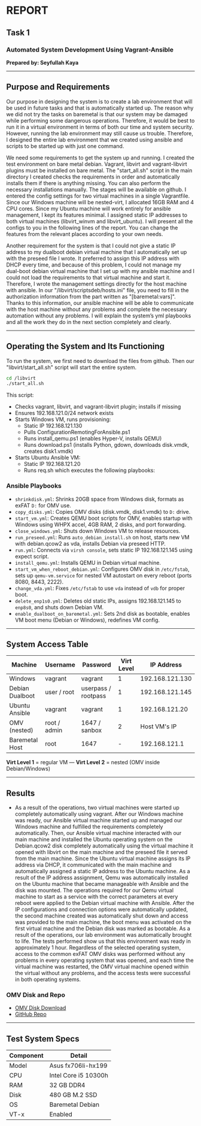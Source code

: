 
# REPORT

## Task 1

### Automated System Development Using Vagrant-Ansible

**Prepared by: Seyfullah Kaya**

---

## Purpose and Requirements

Our purpose in designing the system is to create a lab environment that will be used in future tasks and that is automatically started up. The reason why we did not try the tasks on baremetal is that our system may be damaged while performing some dangerous operations. Therefore, it would be best to run it in a virtual environment in terms of both our time and system security. However, running the lab environment may still cause us trouble. Therefore, I designed the entire lab environment that we created using ansible and scripts to be started up with just one command.

We need some requirements to get the system up and running. I created the test environment on bare metal debian. Vagrant, libvirt and vagrant-libvirt plugins must be installed on bare metal. The "start_all.sh" script in the main directory I created checks the requirements in order and automatically installs them if there is anything missing. You can also perform the necessary installations manually. The stages will be available on github. I entered the config settings for two virtual machines in a single Vagrantfile. Since our Windows machine will be nested-virt, I allocated 16GB RAM and 4 CPU cores. Since my Ubuntu machine will work entirely for ansible management, I kept its features minimal. I assigned static IP addresses to both virtual machines (libvirt_winvm and libvirt_ubuntu). I will present all the configs to you in the following lines of the report. You can change the features from the relevant places according to your own needs.

Another requirement for the system is that I could not give a static IP address to my dualboot debian virtual machine that I automatically set up with the preseed file I wrote. It preferred to assign this IP address with DHCP every time, and because of this problem, I could not manage my dual-boot debian virtual machine that I set up with my ansible machine and I could not load the requirements to that virtual machine and start it. Therefore, I wrote the management settings directly for the host machine with ansible. In our "/libvirt/scriptsdeb/hosts.ini" file, you need to fill in the authorization information from the part written as "[baremetal:vars]". Thanks to this information, our ansible machine will be able to communicate with the host machine without any problems and complete the necessary automation without any problems. I will explain the system’s yml playbooks and all the work they do in the next section completely and clearly.

---

## Operating the System and Its Functioning

To run the system, we first need to download the files from github. Then our "libvirt/start_all.sh" script will start the entire system.

```bash
cd /libvirt
./start_all.sh
```

This script:
- Checks vagrant, libvirt, and vagrant-libvirt plugin; installs if missing
- Ensures 192.168.121.0/24 network exists
- Starts Windows VM, runs provisioning:
  - Static IP 192.168.121.130
  - Pulls ConfigurationRemotingForAnsible.ps1
  - Runs install_qemu.ps1 (enables Hyper-V, installs QEMU)
  - Runs download.ps1 (installs Python, gdown, downloads disk.vmdk, creates disk1.vmdk)
- Starts Ubuntu Ansible VM:
  - Static IP 192.168.121.20
  - Runs req.sh which executes the following playbooks:

### Ansible Playbooks

- `shrinkdisk.yml`: Shrinks 20GB space from Windows disk, formats as exFAT `D:` for OMV use.
- `copy_disks.yml`: Copies OMV disks (disk.vmdk, disk1.vmdk) to `D:` drive.
- `start_vm.yml`: Creates QEMU boot scripts for OMV, enables startup with Windows using WHPX accel, 4GB RAM, 2 disks, and port forwarding.
- `close_windows.yml`: Shuts down Windows VM to release resources.
- `run_preseed.yml`: Runs `auto_debian_install.sh` on host, starts new VM with debian.qcow2 as vda, installs Debian via preseed HTTP.
- `run.yml`: Connects via `virsh console`, sets static IP 192.168.121.145 using expect script.
- `install_qemu.yml`: Installs QEMU in Debian virtual machine.
- `start_vm_when_reboot_debian.yml`: Configures OMV disk in `/etc/fstab`, sets up `qemu-vm.service` for nested VM autostart on every reboot (ports 8080, 8443, 2222).
- `change_vda.yml`: Fixes `/etc/fstab` to use `vda` instead of `vdb` for proper boot.
- `delete_enp1s0.yml`: Deletes old static IPs, assigns 192.168.121.145 to `enp8s0`, and shuts down Debian VM.
- `enable_dualboot_on_baremetal.yml`: Sets 2nd disk as bootable, enables VM boot menu (Debian or Windows), redefines VM config.

---

## System Access Table

| Machine          | Username        | Password         | Virt Level | IP Address       |
|------------------|------------------|------------------|------------|------------------|
| Windows          | vagrant          | vagrant          | 1          | 192.168.121.130  |
| Debian Dualboot  | user / root      | userpass / rootpass | 1       | 192.168.121.145  |
| Ubuntu Ansible   | vagrant          | vagrant          | 1          | 192.168.121.20   |
| OMV (nested)     | root / admin     | 1647 / sanbox    | 2          | Host VM's IP     |
| Baremetal Host   | root             | 1647             | -          | 192.168.121.1    |

**Virt Level 1** = regular VM — **Virt Level 2** = nested (OMV inside Debian/Windows)

---

## Results

  - As a result of the operations, two virtual machines were started up completely automatically using vagrant. After our Windows machine was ready, our Ansible virtual machine started up and managed our Windows machine and fulfilled the requirements completely automatically. Then, our Ansible virtual machine interacted with our main machine and installed the Ubuntu operating system on the Debian.qcow2 disk completely automatically using the virtual machine it opened with libvirt on the main machine and the preseed file it served from the main machine. Since the Ubuntu virtual machine assigns its IP address via DHCP, it communicated with the main machine and automatically assigned a static IP address to the Ubuntu machine. As a result of the IP address assignment, Qemu was automatically installed on the Ubuntu machine that became manageable with Ansible and the disk was mounted. The operations required for our Qemu virtual machine to start as a service with the correct parameters at every reboot were applied to the Debian virtual machine with Ansible. After the IP configurations and connection options were automatically updated, the second machine created was automatically shut down and access was provided to the main machine, the boot menu was activated on the first virtual machine and the Debian disk was marked as bootable. As a result of the operations, our lab environment was automatically brought to life. The tests performed show us that this environment was ready in approximately 1 hour. Regardless of the selected operating system, access to the common exFAT OMV disks was performed without any problems in every operating system that was opened, and each time the virtual machine was restarted, the OMV virtual machine opened within the virtual without any problems, and the access tests were successful in both operating systems.

### OMV Disk and Repo
- [OMV Disk Download](https://drive.google.com/file/d/1Xf_O8pprBlkvgMcjBodDnoYdFOh6JFC9/view?usp=sharing)
- [GitHub Repo](#)

---

## Test System Specs

| Component     | Detail                 |
|---------------|------------------------|
| Model         | Asus fx706li-hx199     |
| CPU           | Intel Core i5 10300h   |
| RAM           | 32 GB DDR4             |
| Disk          | 480 GB M.2 SSD         |
| OS            | Baremetal Debian       |
| VT-x          | Enabled                |
